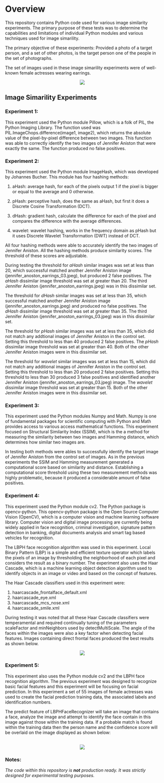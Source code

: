 # Overview

This repository contains Python code used for various image similarity experiments. The primary purpose of these tests was to determine the capabilities and limitations of individual Python modules and various techniques used for image simarility. 

The primary objective of these experiments: Provided a photo of a target person, and a set of other photos, is the target person one of the people in the set of photographs. 

The set of images used in these image simarility experiments were of well-known female actresses wearing earrings.  

<p align="center">
<img src="https://github.com/johnbumgarner/image_simarility_experiments/blob/master/females_with_earrings_test_images.jpg">
</p>

## Image Simarility Experiments

### Experiment 1:

This experiment used the Python module Pillow, which is a folk of PIL, the Python Imaging Library. The function used was PIL.ImageChops.difference(image1, image2), which returns the absolute value of the pixel-by-pixel difference between two images. This function was able to correctly identify the two images of Jennifer Aniston that were exactly the same.  The function produced no false positives.

### Experiment 2:

This experiment used the Python module ImageHash, which was developed by Johannes Bucher.  This module has four hashing methods:

1. aHash: average hash, for each of the pixels output 1 if the pixel is bigger or equal to the average and 0 otherwise.

2. pHash: perceptive hash, does the same as aHash, but first it does a Discrete Cosine Transformation (DCT).

3. dHash:  gradient hash, calculate the difference for each of the pixel and compares the difference with the average differences.

4. wavelet: wavelet hashing, works in the frequency domain as pHash but it uses Discrete Wavelet Transformation (DWT) instead of DCT.

All four hashing methods were able to accurately identify the two images of Jennifer Aniston.  All the hashing methods produce similarity scores.  The threshold of these scores are adjustable.  

During testing the threshold for _aHash_ similar images was set at less than 20, which successful matched another Jennifer Aniston image (jennifer_anoston_earrings_03.jpeg), but produced 2 false positives.  The _aHash_ dissimilar image threshold was set at greater than 20.  The third Jennifer Aniston (jennifer_anoston_earrings.jpeg) was in this dissimilar set.  

The threshold for _dHash_ similar images was set at less than 35, which successful matched another Jennifer Aniston image (jennifer_anoston_earrings.jpeg) and produced no false positives. The _dHash_ dissimilar image threshold was set at greater than 35.  The third Jennifer Aniston (jennifer_anoston_earrings_03.jpeg) was in this dissimilar set. 

The threshold for _pHash_ similar images was set at less than 35, which did not match any addtional images of Jennifer Aniston in the control set. Setting this threshold to less than 40 produced 2 false positives. The _pHash_ dissimilar image threshold was set at greater than 40.  Both of the other Jennifer Aniston images were in this dissimilar set. 

The threshold for _wavelet_ similar images was set at less than 15, which did not match any additional images of Jennifer Aniston in the control set. Setting this threshold to less than 20 produced 2 false positives. Setting this threshold to less than 30 produced 3 false positives and identified another Jennifer Aniston (jennifer_anoston_earrings_03.jpeg) image. The _wavelet_ dissimilar image threshold was set at greater than 15.  Both of the other Jennifer Aniston images were in this dissimilar set. 

### Experiment 3:

This experiment used the Python modules Numpy and Math. Numpy is one of fundamental packages for scientific computing with Python and Math provides access to various access mathematical functions. This experiment focused on Structural Similarity Index (SSIM), which is the a method for measuring the similarity between two images and Hamming distance, which determines how similar two images are.

In testing both methods were ables to successfully identify the target image of Jennifer Aniston from the control set of images. As in the previous experiments the SSIM and Hamming measurement generated a computational score based on similarity and distance. Establishing a computational score threshold using these two measurement methods was highly problematic, because it produced a considerable amount of false positives.

### Experiment 4:

This experiment used the Python module cv2. The Python package is opencv-python.  This opencv-python package is the Open Source Computer Vision (OpenCV), which is a computer vision and machine learning software library. Computer vision and digital image processing are currently being widely applied in face recognition, criminal investigation, signature pattern detection in banking, digital documents analysis and smart tag based vehicles for recognition. 

The LBPH face recognition algorithm was used in this experiment. Local Binary Pattern (LBP) is a simple and efficient texture operator which labels the pixels of an image by thresholding the neighborhood of each pixel and considers the result as a binary number. The experiment also uses the Haar Cascade, which is a machine learning object detection algorithm used to identify objects in an image or video and based on the concept of features.

The Haar Cascade classifiers used in this experiment were:

1. haarcascade_frontalface_default.xml 
2. haarcascade_eye.xml
3. haarcascade_mcs_nose.xml
4. haarcascade_smile.xml

During testing it was noted that all these Haar Cascade classifiers were temperamental and required continually tuning of the parameters scaleFactor and minNeighbors used by detectMultiScale.  The angle of the faces within the images were also a key factor when detecting facial features. Images containing direct frontal faces produced the best results as shown below.  

<p align="center">
<img src="https://github.com/johnbumgarner/image_simarility_experiments/blob/master/haar_cascade_features.jpg">
</p>

### Experiment 5:

This experiment also uses the Python module cv2 and the LBPH face recognition algorithm.  The previous experiment was designed to recognize basic facial features and this experiment will be focusing on facial prediction. In this experiment a set of 55 images of female actresses was used to create the facial prediction training data, the associated labels and identification numbers. 

The predict feature of LBPHFaceRecognizer will take an image that contains a face, analyze the image and attempt to identify the face contain in this image against those within the training data. If a probable match is found within the training data then the person name and the confidence score will be overlaid on the image displayed as shown below:

<p align="center"><br>
<img src="https://github.com/johnbumgarner/image_similarity_experiments/blob/master/aishwarya_rai_confidence_score.jpg">
</p>


### Notes:

_The code within this repository is **not** production ready. It was strictly designed for experimental testing purposes._



